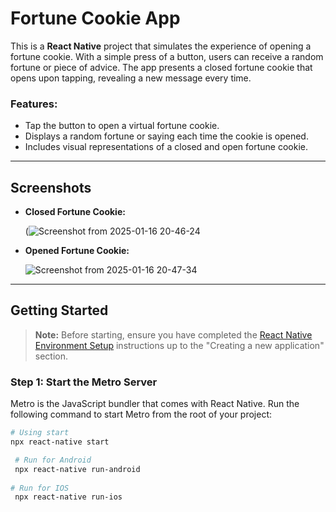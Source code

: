 # Fortune Cookie App

This is a **React Native** project that simulates the experience of opening a fortune cookie. With a simple press of a button, users can receive a random fortune or piece of advice. The app presents a closed fortune cookie that opens upon tapping, revealing a new message every time.

### Features:
- Tap the button to open a virtual fortune cookie.
- Displays a random fortune or saying each time the cookie is opened.
- Includes visual representations of a closed and open fortune cookie.

---

## Screenshots

- **Closed Fortune Cookie:**
  
  (![Screenshot from 2025-01-16 20-46-24](https://github.com/user-attachments/assets/047dfa6f-80f4-4a27-8050-3a9260461eb3)

- **Opened Fortune Cookie:**
  
  ![Screenshot from 2025-01-16 20-47-34](https://github.com/user-attachments/assets/616b13be-0017-4dc4-949e-a5cb1d57d8b2)

---

## Getting Started

> **Note:** Before starting, ensure you have completed the [React Native Environment Setup](https://reactnative.dev/docs/environment-setup) instructions up to the "Creating a new application" section.

### Step 1: Start the Metro Server

Metro is the JavaScript bundler that comes with React Native. Run the following command to start Metro from the root of your project:

```bash
# Using start
npx react-native start

 # Run for Android 
 npx react-native run-android
 
# Run for IOS
 npx react-native run-ios
